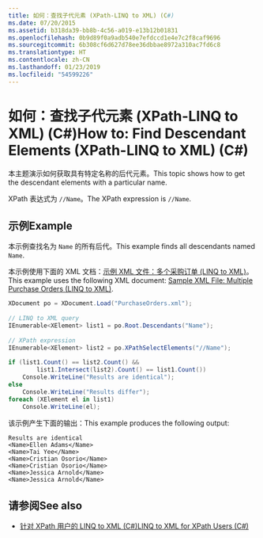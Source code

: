 ```yaml
---
title: 如何：查找子代元素 (XPath-LINQ to XML) (C#)
ms.date: 07/20/2015
ms.assetid: b318da39-bb8b-4c56-a019-e13b12b01831
ms.openlocfilehash: 0b9d89f0a9adb540e7efdccd1e4e7c2f8caf9696
ms.sourcegitcommit: 6b308cf6d627d78ee36dbbae8972a310ac7fd6c8
ms.translationtype: HT
ms.contentlocale: zh-CN
ms.lasthandoff: 01/23/2019
ms.locfileid: "54599226"
---
```

# <a name="how-to-find-descendant-elements-xpath-linq-to-xml-c"></a><span data-ttu-id="b0649-102">如何：查找子代元素 (XPath-LINQ to XML) (C#)</span><span class="sxs-lookup"><span data-stu-id="b0649-102">How to: Find Descendant Elements (XPath-LINQ to XML) (C#)</span></span>
<span data-ttu-id="b0649-103">本主题演示如何获取具有特定名称的后代元素。</span><span class="sxs-lookup"><span data-stu-id="b0649-103">This topic shows how to get the descendant elements with a particular name.</span></span>  
  
 <span data-ttu-id="b0649-104">XPath 表达式为 `//Name`。</span><span class="sxs-lookup"><span data-stu-id="b0649-104">The XPath expression is `//Name`.</span></span>  
  
## <a name="example"></a><span data-ttu-id="b0649-105">示例</span><span class="sxs-lookup"><span data-stu-id="b0649-105">Example</span></span>  
 <span data-ttu-id="b0649-106">本示例查找名为 `Name` 的所有后代。</span><span class="sxs-lookup"><span data-stu-id="b0649-106">This example finds all descendants named `Name`.</span></span>  
  
 <span data-ttu-id="b0649-107">本示例使用下面的 XML 文档：[示例 XML 文件：多个采购订单 (LINQ to XML)](../../../../csharp/programming-guide/concepts/linq/sample-xml-file-multiple-purchase-orders-linq-to-xml.md)。</span><span class="sxs-lookup"><span data-stu-id="b0649-107">This example uses the following XML document: [Sample XML File: Multiple Purchase Orders (LINQ to XML)](../../../../csharp/programming-guide/concepts/linq/sample-xml-file-multiple-purchase-orders-linq-to-xml.md).</span></span>  
  
```csharp  
XDocument po = XDocument.Load("PurchaseOrders.xml");  
  
// LINQ to XML query  
IEnumerable<XElement> list1 = po.Root.Descendants("Name");  
  
// XPath expression  
IEnumerable<XElement> list2 = po.XPathSelectElements("//Name");  
  
if (list1.Count() == list2.Count() &&  
        list1.Intersect(list2).Count() == list1.Count())  
    Console.WriteLine("Results are identical");  
else  
    Console.WriteLine("Results differ");  
foreach (XElement el in list1)  
    Console.WriteLine(el);  
```  
  
 <span data-ttu-id="b0649-108">该示例产生下面的输出：</span><span class="sxs-lookup"><span data-stu-id="b0649-108">This example produces the following output:</span></span>  
  
```  
Results are identical  
<Name>Ellen Adams</Name>  
<Name>Tai Yee</Name>  
<Name>Cristian Osorio</Name>  
<Name>Cristian Osorio</Name>  
<Name>Jessica Arnold</Name>  
<Name>Jessica Arnold</Name>  
```  
  
## <a name="see-also"></a><span data-ttu-id="b0649-109">请参阅</span><span class="sxs-lookup"><span data-stu-id="b0649-109">See also</span></span>

- [<span data-ttu-id="b0649-110">针对 XPath 用户的 LINQ to XML (C#)</span><span class="sxs-lookup"><span data-stu-id="b0649-110">LINQ to XML for XPath Users (C#)</span></span>](../../../../csharp/programming-guide/concepts/linq/linq-to-xml-for-xpath-users.md)
